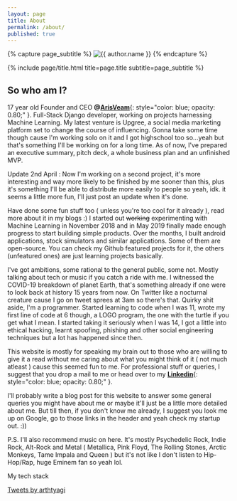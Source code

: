 ```yaml
---
layout: page
title: About
permalink: /about/
published: true
---
```


<div class="page" markdown="1">

{% capture page_subtitle %}
<img
    class="me"
    alt="{{ author.name }}"
    src="{{ site.author.photo | relative_url }}"
    srcset="{{ site.author.photo2x | relative_url }} 2x"
/>
{% endcapture %}

{% include page/title.html title=page.title subtitle=page_subtitle %}

## So who am I?

17 year old Founder and CEO **@[ArisVeam](https://arisveam.com)**{: style="color: blue; opacity: 0.80;" }.
Full-Stack Django developer, working on projects harnessing Machine Learning. 
My latest venture is Upgree, a social media marketing platform set to change the course of influencing. Gonna take some time though cause I'm working solo on it and I got highschool too so...yeah but that's something I'll be working on for a long time. As of now, I've prepared an executive summary, pitch deck, a whole business plan and an unfinished MVP.

Update 2nd April : Now I'm working on a second project, it's more interesting and way more likely to be finished by me sooner than this, plus it's something I'll be able to distribute more easily to people so yeah, idk. it seems a little more fun, I'll just post an update when it's done.

Have done some fun stuff too ( unless you're too cool for it already ), read more about it in my blogs :)
I started out ~~working~~ experimenting with Machine Learning in November 2018 and in May 2019 finally made enough progress to start building simple products. Over the months, I built android applications, stock simulators and similar applications. Some of them are open-source. You can check my Github featured projects for it, the others (unfeatured ones) are just learning projects basically.

I've got ambitions, some rational to the general public, some not. Mostly talking about tech or music if you catch a ride with me. I witnessed the COVID-19 breakdown of planet Earth, that's something already if one were to look back at history 15 years from now. On Twitter like a nocturnal creature cause I go on tweet sprees at 3am so there's that. 
Quirky shit aside, I'm a programmer. Started learning to code when I was 11, wrote my first line of code at 6 though, a LOGO program, the one with the turtle if you get what I mean. I started taking it seriously when I was 14, I got a little into ethical hacking, learnt spoofing, phishing and other social engineering techniques but a lot has happened since then.

This website is mostly for speaking my brain out to those who are willing to give it a read without me caring about what you might think of it ( not much atleast ) cause this seemed fun to me. For professional stuff or queries, I suggest that you drop a mail to me or head over to my **[Linkedin](https://linkedin.com/in/arthtyagi)**{: style="color: blue; opacity: 0.80;" }.

I'll probably write a blog post for this website to answer some general queries you might have about me or maybe it'll just be a little more detailed about me. But till then, if you don't know me already, I suggest you look me up on Google, go to those links in the header and yeah check my startup out. :))

P.S. I'll also recommend music on here. It's mostly Psychedelic Rock, Indie Rock, Alt-Rock and Metal ( Metallica, Pink Floyd, The Rolling Stones, Arctic Monkeys, Tame Impala and Queen ) but it's not like I don't listen to Hip-Hop/Rap, huge Eminem fan so yeah lol.

My tech stack <a frameborder="0" data-theme="dark" data-layers="1,2,3,4" data-stack-embed="true" href="https://embed.stackshare.io/stacks/embed/2d2b30a5399ea4a43a06490a25c1af"/></a><script async src="https://cdn1.stackshare.io/javascripts/client-code.js" charset="utf-8"></script>

<a class="twitter-timeline" href="https://twitter.com/arthtyagi?ref_src=twsrc%5Etfw">Tweets by arthtyagi</a>
<script async src="https://platform.twitter.com/widgets.js" charset="utf-8"></script>


</div>
